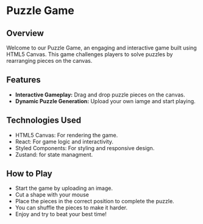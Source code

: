# Puzzle Game

## Overview

Welcome to our Puzzle Game, an engaging and interactive game built using HTML5 Canvas. This game challenges players to solve puzzles by rearranging pieces on the canvas.

## Features

- **Interactive Gameplay:** Drag and drop puzzle pieces on the canvas.
- **Dynamic Puzzle Generation:** Upload your own iamge and start playing.

## Technologies Used

- HTML5 Canvas: For rendering the game.
- React: For game logic and interactivity.
- Styled Components: For styling and responsive design.
- Zustand: for state managment.

## How to Play

- Start the game by uploading an image.
- Cut a shape with your mouse
- Place the pieces in the correct position to complete the puzzle.
- You can shuffle the pieces to make it harder.
- Enjoy and try to beat your best time!
